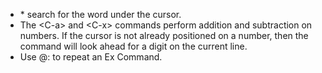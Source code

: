  - \* search for the word under the cursor.
 - The \<C-a> and \<C-x> commands perform addition and subtraction on numbers. If the cursor is not already positioned on a number, then the command will look ahead for a digit on the current line.
 - Use @: to repeat an Ex Command.